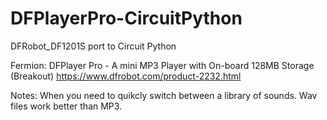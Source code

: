 # DFPlayerPro-CircuitPython
DFRobot_DF1201S port to Circuit Python


Fermion: DFPlayer Pro - A mini MP3 Player with On-board 128MB Storage (Breakout)
https://www.dfrobot.com/product-2232.html


Notes: 
  When you need to quikcly switch between a library of sounds. Wav files work better than MP3.
